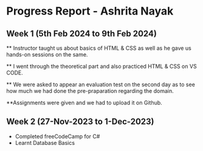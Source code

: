 # Progress Report - Ashrita Nayak

## Week 1 (5th Feb 2024 to 9th  Feb 2024)
** Instructor taught us about basics of HTML & CSS as well as he gave us hands-on sessions on the same.

** I went through the theoretical part and also practiced HTML & CSS on VS CODE.

** We were asked to appear an evaluation test on the second day as to see how much we had done the pre-praparation regarding the domain.

**Assignments were given and we had to upload it on Github. 

## Week 2 (27-Nov-2023 to 1-Dec-2023)
- Completed freeCodeCamp for C# 
- Learnt Database Basics
